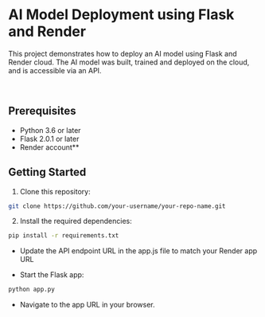 <h1>AI Model Deployment using Flask and Render</h1>

<p>This project demonstrates how to deploy an AI model using Flask and Render cloud. The AI model was built, trained and deployed on the cloud, and is accessible via an API.</p><br>

## Prerequisites
- Python 3.6 or later 
- Flask 2.0.1 or later 
- Render account**

## Getting Started
  
1. Clone this repository:<br>
```sh
git clone https://github.com/your-username/your-repo-name.git
```

2. Install the required dependencies:<br>
```sh
pip install -r requirements.txt
```

- Update the API endpoint URL in the app.js file to match your Render app URL

- Start the Flask app:
```sh
python app.py
```

- Navigate to the app URL in your browser.


